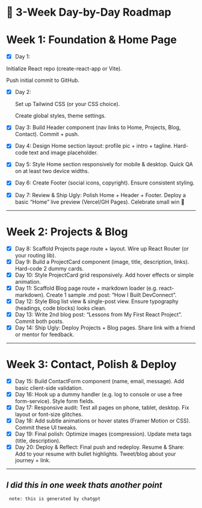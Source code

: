 # 📅 3-Week Day-by-Day Roadmap

# Week 1: Foundation & Home Page

- [x]  Day 1:
    
  Initialize React repo (create-react-app or Vite).

  Push initial commit to GitHub.
    
- [x]  Day 2:
    
    Set up Tailwind CSS (or your CSS choice).
    
    Create global styles, theme settings.
    
- [x]  Day 3:
Build Header component (nav links to Home, Projects, Blog, Contact).
Commit + push.
- [x]  Day 4:
Design Home section layout: profile pic + intro + tagline.
Hard-code text and image placeholder.
- [x]  Day 5:
Style Home section responsively for mobile & desktop.
Quick QA on at least two device widths.
- [x]  Day 6:
Create Footer (social icons, copyright).
Ensure consistent styling.
- [x]  Day 7:
Review & Ship Ugly:
Polish Home + Header + Footer.
Deploy a basic “Home” live preview (Vercel/GH Pages).
Celebrate small win 🎉

---

# Week 2: Projects & Blog

- [x]  Day 8:
Scaffold Projects page route + layout.
Wire up React Router (or your routing lib).
- [x]  Day 9:
Build a ProjectCard component (image, title, description, links).
Hard-code 2 dummy cards.
- [x]  Day 10:
Style ProjectCard grid responsively.
Add hover effects or simple animation.
- [x]  Day 11:
Scaffold Blog page route + markdown loader (e.g. react-markdown).
Create 1 sample .md post: “How I Built DevConnect”.
- [x]  Day 12:
Style Blog list view & single-post view.
Ensure typography (headings, code blocks) looks clean.
- [x]  Day 13:
Write 2nd blog post: “Lessons from My First React Project”.
Commit both posts.
- [x]  Day 14:
Ship Ugly:
Deploy Projects + Blog pages.
Share link with a friend or mentor for feedback.

---

# Week 3: Contact, Polish & Deploy

- [x]  Day 15:
Build ContactForm component (name, email, message).
Add basic client-side validation.
- [x]  Day 16:
Hook up a dummy handler (e.g. log to console or use a free form-service).
Style form fields.
- [x]  Day 17:
Responsive audit:
Test all pages on phone, tablet, desktop.
Fix layout or font-size glitches.
- [x]  Day 18:
Add subtle animations or hover states (Framer Motion or CSS).
Commit these UI tweaks.
- [x]  Day 19:
Final polish:
Optimize images (compression).
Update meta tags (title, description).
- [x]  Day 20:
Deploy & Reflect:
Final push and redeploy.
Resume & Share:
Add to your resume with bullet highlights.
Tweet/blog about your journey + link.
---
## *I did this in one week thats another point*

 
     note: this is generated by chatgpt